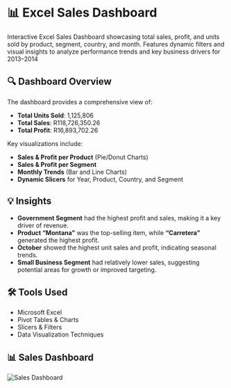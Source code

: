 
# 📊 Excel Sales Dashboard
Interactive Excel Sales Dashboard showcasing total sales, profit, and units sold by product, segment, country, and month. Features dynamic filters and visual insights to analyze performance trends and key business drivers for 2013–2014

## 🔍 Dashboard Overview

The dashboard provides a comprehensive view of:

- **Total Units Sold**: 1,125,806  
- **Total Sales**: R118,726,350.26  
- **Total Profit**: R16,893,702.26

Key visualizations include:

- **Sales & Profit per Product** (Pie/Donut Charts)
- **Sales & Profit per Segment**
- **Monthly Trends** (Bar and Line Charts)
- **Dynamic Slicers** for Year, Product, Country, and Segment

## 💡 Insights

- **Government Segment** had the highest profit and sales, making it a key driver of revenue.
- **Product “Montana”** was the top-selling item, while **“Carretera”** generated the highest profit.
- **October** showed the highest unit sales and profit, indicating seasonal trends.
- **Small Business Segment** had relatively lower sales, suggesting potential areas for growth or improved targeting.

## 🛠 Tools Used

- Microsoft Excel  
- Pivot Tables & Charts  
- Slicers & Filters  
- Data Visualization Techniques

## 📊 Sales Dashboard

![Sales Dashboard](https://github.com/user-attachments/assets/5e89ffb5-ea7d-4e08-ac7f-eccdf799e519)



